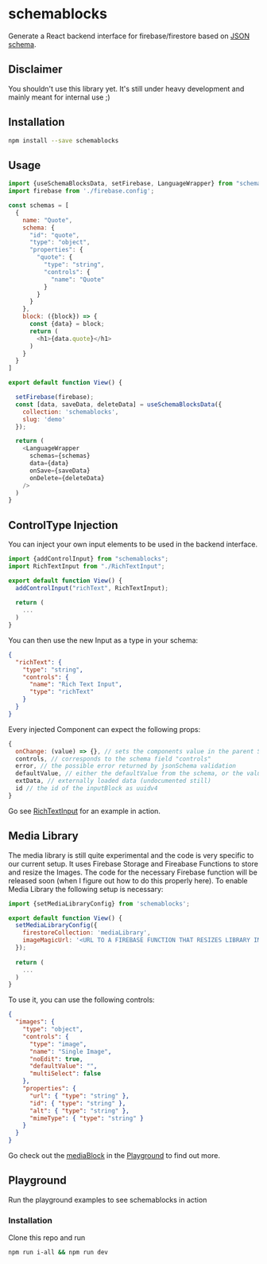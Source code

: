# schemablocks
Generate a React backend interface for firebase/firestore based on [JSON schema](http://json-schema.org/).

## Disclaimer
You shouldn't use this library yet. It's still under heavy development and mainly meant for internal use ;)

## Installation
```sh
npm install --save schemablocks
```

## Usage

```javascript
import {useSchemaBlocksData, setFirebase, LanguageWrapper} from "schemablocks";
import firebase from './firebase.config';

const schemas = [
  {
    name: "Quote",
    schema: {
      "id": "quote",
      "type": "object",
      "properties": {
        "quote": {
          "type": "string",
          "controls": {
            "name": "Quote"
          }
        }
      }
    },
    block: ({block}) => {
      const {data} = block;
      return (
        <h1>{data.quote}</h1>
      )
    }
  }
]

export default function View() {

  setFirebase(firebase);
  const [data, saveData, deleteData] = useSchemaBlocksData({
    collection: 'schemablocks',
    slug: 'demo'
  });

  return (
    <LanguageWrapper 
      schemas={schemas} 
      data={data} 
      onSave={saveData} 
      onDelete={deleteData}
    />
  )
}
```

## ControlType Injection
You can inject your own input elements to be used in the backend interface.

```javascript
import {addControlInput} from "schemablocks";
import RichTextInput from "./RichTextInput";

export default function View() {
  addControlInput("richText", RichTextInput);
  
  return (
    ...
  )
}
```
You can then use the new Input as a type in your schema:
```json
{
  "richText": {
    "type": "string",
    "controls": {
      "name": "Rich Text Input",
      "type": "richText"
    }
  }
}
```
Every injected Component can expect the following props:
```javascript
{
  onChange: (value) => {}, // sets the components value in the parent SchemaBlock
  controls, // corresponds to the schema field "controls"
  error, // the possible error returned by jsonSchema validation
  defaultValue, // either the defaultValue from the schema, or the value from loaded data
  extData, // externally loaded data (undocumented still)
  id // the id of the inputBlock as uuidv4
}
```
Go see [RichTextInput](https://github.com/moccadroid/schemablocks/tree/master/playground/src/components/inputs) for an
example in action.

## Media Library
The media library is still quite experimental and the code is very specific to our current setup.
It uses Firebase Storage and Fireabase Functions to store and resize the Images. The code for the necessary Firebase function
will be released soon (when I figure out how to do this properly here).
To enable Media Library the following setup is necessary:

```javascript
import {setMediaLibraryConfig} from 'schemablocks';

export default function View() {
  setMediaLibraryConfig({
    firestoreCollection: 'mediaLibrary',
    imageMagicUrl: '<URL TO A FIREBASE FUNCTION THAT RESIZES LIBRARY IMAGES>',
  });
  
  return (
    ...
  )
}
```
To use it, you can use the following controls:
```json
{
  "images": {
    "type": "object",
    "controls": {
      "type": "image",
      "name": "Single Image",
      "noEdit": true,
      "defaultValue": "",
      "multiSelect": false
    },
    "properties": {
      "url": { "type": "string" },
      "id": { "type": "string" },
      "alt": { "type": "string" },
      "mimeType": { "type": "string" }
    }
  }
}
```
Go check out the [mediaBlock](https://github.com/moccadroid/schemablocks/tree/master/playground/src/components/blocks/mediaBlock) 
in the [Playground](#Playground) to find out more.

## Playground
Run the playground examples to see schemablocks in action

### Installation
Clone this repo and run
```sh
npm run i-all && npm run dev 
```